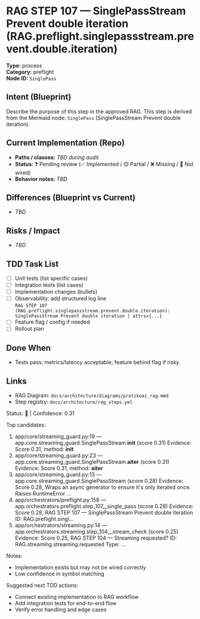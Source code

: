 # RAG STEP 107 — SinglePassStream Prevent double iteration (RAG.preflight.singlepassstream.prevent.double.iteration)

**Type:** process  
**Category:** preflight  
**Node ID:** `SinglePass`

## Intent (Blueprint)
Describe the purpose of this step in the approved RAG. This step is derived from the Mermaid node: `SinglePass` (SinglePassStream Prevent double iteration).

## Current Implementation (Repo)
- **Paths / classes:** _TBD during audit_
- **Status:** ❓ Pending review (✅ Implemented / 🟡 Partial / ❌ Missing / 🔌 Not wired)
- **Behavior notes:** _TBD_

## Differences (Blueprint vs Current)
- _TBD_

## Risks / Impact
- _TBD_

## TDD Task List
- [ ] Unit tests (list specific cases)
- [ ] Integration tests (list cases)
- [ ] Implementation changes (bullets)
- [ ] Observability: add structured log line  
  `RAG STEP 107 (RAG.preflight.singlepassstream.prevent.double.iteration): SinglePassStream Prevent double iteration | attrs={...}`
- [ ] Feature flag / config if needed
- [ ] Rollout plan

## Done When
- Tests pass; metrics/latency acceptable; feature behind flag if risky.

## Links
- RAG Diagram: `docs/architecture/diagrams/pratikoai_rag.mmd`
- Step registry: `docs/architecture/rag_steps.yml`


<!-- AUTO-AUDIT:BEGIN -->
Status: 🔌  |  Confidence: 0.31

Top candidates:
1) app/core/streaming_guard.py:19 — app.core.streaming_guard.SinglePassStream.__init__ (score 0.31)
   Evidence: Score 0.31, method: __init__
2) app/core/streaming_guard.py:23 — app.core.streaming_guard.SinglePassStream.__aiter__ (score 0.31)
   Evidence: Score 0.31, method: __aiter__
3) app/core/streaming_guard.py:13 — app.core.streaming_guard.SinglePassStream (score 0.28)
   Evidence: Score 0.28, Wraps an async generator to ensure it's only iterated once.
Raises RuntimeError ...
4) app/orchestrators/preflight.py:158 — app.orchestrators.preflight.step_107__single_pass (score 0.28)
   Evidence: Score 0.28, RAG STEP 107 — SinglePassStream Prevent double iteration
ID: RAG.preflight.singl...
5) app/orchestrators/streaming.py:14 — app.orchestrators.streaming.step_104__stream_check (score 0.25)
   Evidence: Score 0.25, RAG STEP 104 — Streaming requested?
ID: RAG.streaming.streaming.requested
Type: ...

Notes:
- Implementation exists but may not be wired correctly
- Low confidence in symbol matching

Suggested next TDD actions:
- Connect existing implementation to RAG workflow
- Add integration tests for end-to-end flow
- Verify error handling and edge cases
<!-- AUTO-AUDIT:END -->